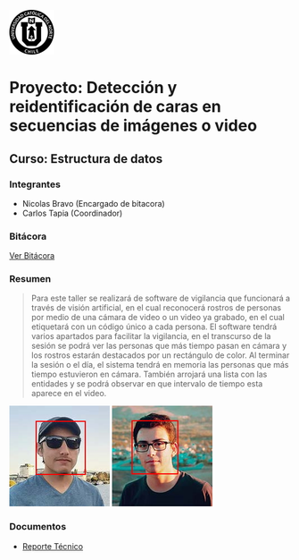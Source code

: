 ![UCN](Arch/60x60-ucn-negro.png)


# Proyecto: Detección y reidentificación de caras en secuencias de imágenes o video
## Curso: Estructura de datos

### Integrantes

* Nicolas Bravo (Encargado de bitacora)
* Carlos Tapia (Coordinador)

### Bitácora

[Ver Bitácora](Arch/BITACORA.md)

### Resumen

> Para este taller se realizará de software de vigilancia que funcionará a través de visión artificial, en el cual reconocerá rostros de personas por medio de una cámara de video o un video ya grabado, en el cual etiquetará con un código único a cada persona.
> El software tendrá varios apartados para facilitar la vigilancia, en el transcurso de la sesión se podrá ver las personas que más tiempo pasan en cámara y los rostros estarán destacados por un rectángulo de color. Al terminar la sesión o el día, el sistema tendrá en memoria las personas que más tiempo estuvieron en cámara.
> También arrojará una lista con las entidades y se podrá observar en que intervalo de tiempo esta aparece en el video.

![portada1](Arch/Inicio___C19_Software.jpg)
![portada2](Arch/Inicio___C19_Software3.jpg)

### Documentos

* [Reporte Técnico](Arch/informeTecnico.md)
